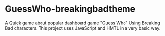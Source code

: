 # GuessWho-breakingbadtheme
A Quick game about popular dashboard game "Guess Who" Using Breaking Bad characters. This project uses JavaScript and HMTL in a very basic way. 
